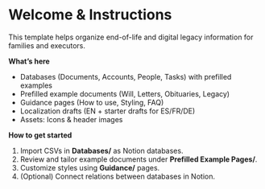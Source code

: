 # Welcome & Instructions

This template helps organize end-of-life and digital legacy information for families and executors.

**What’s here**
- Databases (Documents, Accounts, People, Tasks) with prefilled examples
- Prefilled example documents (Will, Letters, Obituaries, Legacy)
- Guidance pages (How to use, Styling, FAQ)
- Localization drafts (EN + starter drafts for ES/FR/DE)
- Assets: Icons & header images

**How to get started**
1. Import CSVs in **Databases/** as Notion databases.
2. Review and tailor example documents under **Prefilled Example Pages/**.
3. Customize styles using **Guidance/** pages.
4. (Optional) Connect relations between databases in Notion.
